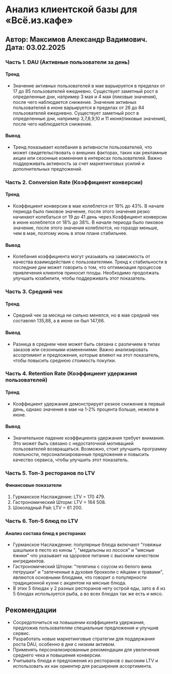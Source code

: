# Анализ клиентской базы для «Всё.из.кафе»
## Автор: Максимов Александр Вадимович. Дата: 03.02.2025

### Часть 1. DAU (Активные пользователи за день)
#### Тренд
  - Значение активных пользователей в мае варьируется в пределах от 17 до 85 пользователей ежедневно. Существует заметный рост в определенные дни, например 3 мая и 4 мая (пиковые значения), после чего наблюдается снижение. Значение активных пользователей в июне варьируется в пределах от 26 до 84 пользователей ежедневно. Существует заметный рост в определенные дни, например 3,7,8,9,10 и 11 июня(пиковые значения), после чего наблюдается снижение.
#### Вывод
  - Тренд показывает колебания в активности пользователей, что может свидетельствовать о внешних факторах, таких как рекламные акции или сезонные изменения в интересах пользователей. Важно поддерживать активность за счет маркетинговых усилий и дополнительных предложений.

### Часть 2. Conversion Rate (Коэффициент конверсии)
#### Тренд
  - Коэффициент конверсии в мае колеблется от 19% до 43%. В начале периода было пиковое значение, после этого значения резко начинают колебаться от 19 до 41 день через.Коэффициент конверсии в июне колеблется от 18% до 38%. В начале периода было пиковое значение, после этого значения колеблются, но гораздо меньше, чем в мае, поэтому июнь в этом плане стабильнее.
#### Вывод
  - Колебания коэффициента могут указывать на зависимость от качества взаимодействия с пользователями. Тренд к стабильности в последние дни может говорить о том, что оптимизация процессов привлечения клиентов приносит плоды. Необходимо продолжать улучшать юзабилити, чтобы поддерживать этот показатель.

### Часть 3. Средний чек
#### Тренд
  - Средний чек за месяца не сильно менялся, но в мае средний чек составлял 135,88, а в июне он был 147,66.
#### Вывод
  - Разница в среднем чеке может быть связана с различием в типах заказов или сезонными изменениями. Важно анализировать ассортимент и предложения, которые влияют на этот показатель, чтобы повысить среднюю стоимость покупки.

### Часть 4. Retention Rate (Коэффициент удержания пользователей)
#### Тренд
  - Коэффициент удержания демонстрирует резкое снижение в первый день, однако значения в мае на 1-2% процента больше, нежели в июне.
#### Вывод
  - Значительное падение коэффициента удержания требует внимания. Это может быть связано с недостаточной мотивацией пользователей возвращаться. Возможно, стоит улучшить программу лояльности, персонализированные предложения и повысить качество сервиса, чтобы улучшить этот показатель.

### Часть 5. Топ-3 ресторанов по LTV  
#### Финансовые показатели
  1. Гурманское Наслаждение: LTV = 170 479.
  2. Гастрономический Шторм: LTV = 164 508.
  3. Шоколадный Рай: LTV = 61 200.


### Часть 6. Топ-5 блюд по LTV
#### Анализ состава блюд в ресторанах
  - Гурманское Наслаждение: популярные блюда включают "говяжьи шашлыки в песто из кинзы ", "медальоны из лосося" и "мясные ёжики" что указывает на здоровое питание с высоким качеством ингредиентов.
  - Гастрономический Шторм: "телятина с соусом из белого вина петрушки" и "запеченные в духовке брокколи с яйцами и травами", являются основными блюдами, что говорит о популярности традиционной кухни с акцентом на мясные блюда. 
  - В этих 5 блюдах у 2 разных ресторанов нету острой еды, зато в 4 из 5 блюдах используется рыба, а во всех блюдах так же есть и мясо.

## Рекомендации
  - Сосредоточиться на повышении коэффициента удержания, предложив пользователям специальные предложения и улучшив сервис.
  - Разработать новые маркетинговые стратегии для поддержания роста DAU, особенно в дни с низким активом.
  - Применять персонализированные рекомендации для увеличения среднего чека и повышения конверсии.
  - Учитывать блюда и предложения из ресторанов с высоким LTV и использовать их как ориентир для расширения ассортимента.

